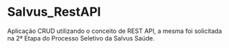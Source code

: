 # Salvus_RestAPI
Aplicação CRUD utilizando o conceito de REST API, a mesma foi solicitada na 2ª Etapa do Processo Seletivo da Salvus Saúde.
